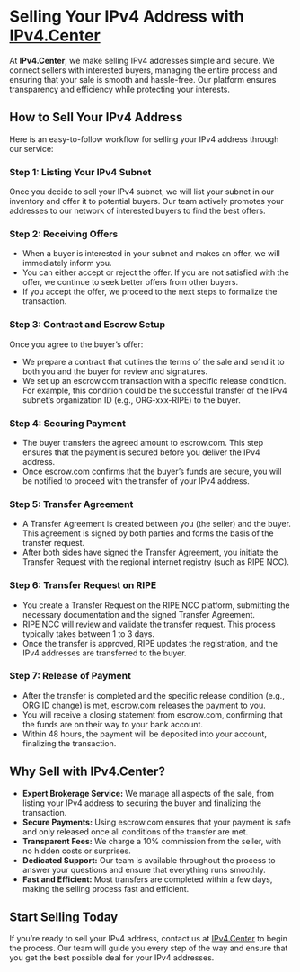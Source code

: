 # Selling Your IPv4 Address with [IPv4.Center](https://ipv4.center/sell-ipv4)

At **IPv4.Center**, we make selling IPv4 addresses simple and secure. We connect sellers with interested buyers, managing the entire process and ensuring that your sale is smooth and hassle-free. Our platform ensures transparency and efficiency while protecting your interests.

## How to Sell Your IPv4 Address

Here is an easy-to-follow workflow for selling your IPv4 address through our service:

### Step 1: Listing Your IPv4 Subnet

Once you decide to sell your IPv4 subnet, we will list your subnet in our inventory and offer it to potential buyers. Our team actively promotes your addresses to our network of interested buyers to find the best offers.

### Step 2: Receiving Offers

- When a buyer is interested in your subnet and makes an offer, we will immediately inform you.
- You can either accept or reject the offer. If you are not satisfied with the offer, we continue to seek better offers from other buyers.
- If you accept the offer, we proceed to the next steps to formalize the transaction.

### Step 3: Contract and Escrow Setup

Once you agree to the buyer’s offer:

- We prepare a contract that outlines the terms of the sale and send it to both you and the buyer for review and signatures.
- We set up an escrow.com transaction with a specific release condition. For example, this condition could be the successful transfer of the IPv4 subnet’s organization ID (e.g., ORG-xxx-RIPE) to the buyer.

### Step 4: Securing Payment

- The buyer transfers the agreed amount to escrow.com. This step ensures that the payment is secured before you deliver the IPv4 address.
- Once escrow.com confirms that the buyer’s funds are secure, you will be notified to proceed with the transfer of your IPv4 address.

### Step 5: Transfer Agreement

- A Transfer Agreement is created between you (the seller) and the buyer. This agreement is signed by both parties and forms the basis of the transfer request.
- After both sides have signed the Transfer Agreement, you initiate the Transfer Request with the regional internet registry (such as RIPE NCC).

### Step 6: Transfer Request on RIPE

- You create a Transfer Request on the RIPE NCC platform, submitting the necessary documentation and the signed Transfer Agreement.
- RIPE NCC will review and validate the transfer request. This process typically takes between 1 to 3 days.
- Once the transfer is approved, RIPE updates the registration, and the IPv4 addresses are transferred to the buyer.

### Step 7: Release of Payment

- After the transfer is completed and the specific release condition (e.g., ORG ID change) is met, escrow.com releases the payment to you.
- You will receive a closing statement from escrow.com, confirming that the funds are on their way to your bank account.
- Within 48 hours, the payment will be deposited into your account, finalizing the transaction.

## Why Sell with IPv4.Center?

- **Expert Brokerage Service:** We manage all aspects of the sale, from listing your IPv4 address to securing the buyer and finalizing the transaction.
- **Secure Payments:** Using escrow.com ensures that your payment is safe and only released once all conditions of the transfer are met.
- **Transparent Fees:** We charge a 10% commission from the seller, with no hidden costs or surprises.
- **Dedicated Support:** Our team is available throughout the process to answer your questions and ensure that everything runs smoothly.
- **Fast and Efficient:** Most transfers are completed within a few days, making the selling process fast and efficient.

## Start Selling Today

If you’re ready to sell your IPv4 address, contact us at [IPv4.Center](https://ipv4.center/sell-ipv4) to begin the process. Our team will guide you every step of the way and ensure that you get the best possible deal for your IPv4 addresses.
